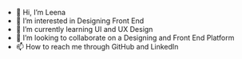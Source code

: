 - 👋 Hi, I’m Leena
- 👀 I’m interested in Designing Front End
- 🌱 I’m currently learning UI and UX Design
- 💞️ I’m looking to collaborate on a Designing and Front End Platform
- 📫 How to reach me through GitHub and LinkedIn

<!---
Leena9345/Leena9345 is a ✨ special ✨ repository because its `README.md` (this file) appears on your GitHub profile.
You can click the Preview link to take a look at your changes.
--->

